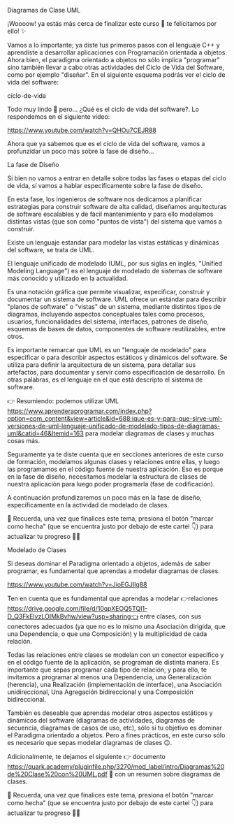Diagramas de Clase UML

¡Woooow! ya estás más cerca de finalizar este curso 🤩 te felicitamos por ello! ✨

Vamos a lo importante; ya diste tus primeros pasos con el lenguaje C++ y aprendiste a desarrollar aplicaciones con Programación orientada a objetos. Ahora bien, el paradigma orientado a objetos no sólo implica "programar" sino también llevar a cabo otras actividades del Ciclo de Vida del Software, como por ejemplo "diseñar". En el siguiente esquema podrás ver el ciclo de vida del software:

ciclo-de-vida


Todo muy lindo 🌈 pero... ¿Qué es el ciclo de vida del software?. Lo respondemos en el siguiente video:

https://www.youtube.com/watch?v=QHOu7CEJR88

Ahora que ya sabemos que es el ciclo de vida del software, vamos a profunzidar un poco más sobre la fase de diseño...


La fase de Diseño

Si bien no vamos a entrar en detalle sobre todas las fases o etapas del ciclo de vida, sí vamos a hablar específicamente sobre la fase de diseño.

En esta fase, los ingenieros de software nos dedicamos a planificar estrategias para construir software de alta calidad, diseñamos arquitecturas de software escalables y de fácil mantenimiento y para ello modelamos distintas vistas (que son como "puntos de vista") del sistema que vamos a construir.

Existe un lenguaje estandar para modelar las vistas estáticas y dinámicas del software, se trata de UML.

El lenguaje unificado de modelado (UML, por sus siglas en inglés, "Unified Modeling Language") es el lenguaje de modelado de sistemas de software más conocido y utilizado en la actualidad.

Es una notación gráfica que permite visualizar, especificar, construir y documentar un sistema de software. UML ofrece un estándar para describir "planos de software" o "vistas" de un sistema, mediante distintos tipos de diagramas, incluyendo aspectos conceptuales tales como procesos, usuarios, funcionalidades del sistema, interfaces, patrones de diseño, esquemas de bases de datos, componentes de software reutilizables, entre otros.

Es importante remarcar que UML es un "lenguaje de modelado" para especificar o para describir aspectos estáticos y dinámicos del software. Se utiliza para definir la arquitectura de un sistema, para detallar sus artefactos, para documentar y servir como especificación de desarrollo. En otras palabras, es el lenguaje en el que está descripto el sistema de software.

👉 Resumiendo: podemos utilizar UML https://www.aprenderaprogramar.com/index.php?option=com_content&view=article&id=688:ique-es-y-para-que-sirve-uml-versiones-de-uml-lenguaje-unificado-de-modelado-tipos-de-diagramas-uml&catid=46&Itemid=163 para modelar diagramas de clases y muchas cosas más.

Seguramente ya te diste cuenta que en secciones anteriores de este curso de formación, modelamos algunas clases y relaciones entre ellas, y luego las programamos en el código fuente de nuestra aplicación. Eso es porque en la fase de diseño, necesitamos modelar la estructura de clases de nuestra aplicación para luego poder programarla (fase de codificación).

A continuación profundizaremos un poco más en la fase de diseño, específicamente en la actividad de modelado de clases.

📌 Recuerda, una vez que finalices este tema, presiona el botón "marcar como hecha" (que se encuentra justo por debajo de este cartel 👇) para actualizar tu progreso 🐱‍🐉


Modelado de Clases

Si deseas dominar el Paradigma orientado a objetos, además de saber programar, es fundamental que aprendas a modelar diagramas de clases.

https://www.youtube.com/watch?v=JioEGJIlg88

Ten en cuenta que es fundamental que aprendas a modelar 👉relaciones https://drive.google.com/file/d/10qpXEOQ5TQI1-D_Q3FkElvzLOIMkBvhw/view?usp=sharing👈 entre clases, con sus conectores adecuados (ya que no es lo mismo una Asociación dirigida, que una Dependencia, o que una Composición) y la multiplicidad de cada relación.

Todas las relaciones entre clases se modelan con un conector específico y en el código fuente de la aplicación, se programan de distinta manera. Es importante que sepas programar cada tipo de relación, y para ello, te invitamos a programar al menos una Dependencia, una Generalización (herencia), una Realización (implementación de interface), una Asociación unidireccional, Una Agregación bidireccional y una Composición bidireccional.

También es deseable que aprendas modelar otros aspectos estáticos y dinámicos del software (diagramas de actividades, diagramas de secuencia, diagramas de casos de uso, etc), sólo si tu objetivo es dominar el Paradigma orientado a objetos. Pero a fines prácticos, en este curso sólo es necesario que sepas modelar diagramas de clases 😉.

Adicionalmente, te dejamos el siguiente 👉 documento https://quark.academy/pluginfile.php/3270/mod_label/intro/Diagramas%20de%20Clase%20con%20UML.pdf 📄 con un resumen sobre diagramas de clases.

📌 Recuerda, una vez que finalices este tema, presiona el botón "marcar como hecha" (que se encuentra justo por debajo de este cartel 👇) para actualizar tu progreso 🐱‍🐉